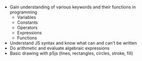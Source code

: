 - Gain understanding of various keywords and their functions in programming
  * Variables
  * Constants
  * Operators
  * Expressions
  * Functions
- Understand JS syntax and know what can and can't be written
- Do arithmetic and evaluate algebraic expressions
- Basic drawing with p5js (lines, rectangles, circles, stroke, fill)